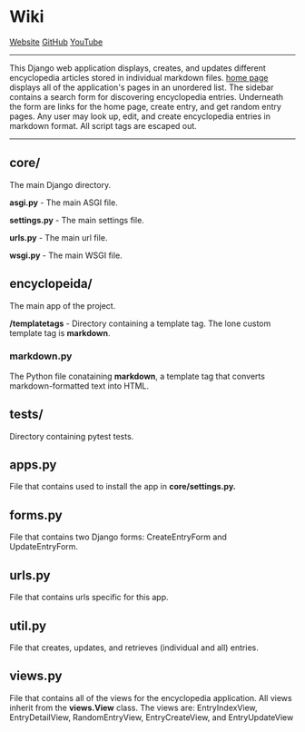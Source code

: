 # Wiki

[Website](https://wiki.devgrue.com)
[GitHub](https://github.com/leigh-data/wiki)
[YouTube](https://youtube.com)

---

This Django web application displays, creates, and updates different encyclopedia articles stored in individual markdown files. [home page](https://wiki.devgrue.com) displays all of the application's pages in an unordered list. The sidebar contains a search form for discovering encyclopedia entries. Underneath the form are links for the home page, create entry, and get random entry pages. Any user may look up, edit, and create encyclopedia entries in markdown format. All script tags are escaped out.

---

## core/

The main Django directory.

**asgi.py** - The main ASGI file.

**settings.py** - The main settings file.

**urls.py** - The main url file.

**wsgi.py** - The main WSGI file.

## encyclopeida/

The main app of the project.

**/templatetags** - Directory containing a template tag. The lone custom template tag is **markdown**.

### markdown.py

The Python file conataining **markdown**, a template tag that converts markdown-formatted text into HTML.

## tests/

Directory containing pytest tests.

## apps.py

File that contains used to install the app in **core/settings.py.**

## forms.py

File that contains two Django forms: CreateEntryForm and UpdateEntryForm.

## urls.py

File that contains urls specific for this app.

## util.py

File that creates, updates, and retrieves (individual and all) entries.

## views.py

File that contains all of the views for the encyclopedia application. All views inherit from the **views.View** class. The views are: EntryIndexView, EntryDetailView, RandomEntryView, EntryCreateView, and EntryUpdateView
